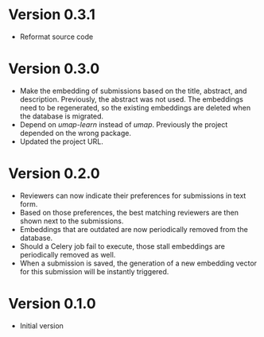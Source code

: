 # Version 0.3.1

* Reformat source code

# Version 0.3.0

* Make the embedding of submissions based on the title, abstract, and description. Previously, the abstract was not used. The embeddings need to be regenerated, so the existing embeddings are deleted when the database is migrated.
* Depend on *umap-learn* instead of *umap*. Previously the project depended on the wrong package.
* Updated the project URL.

# Version 0.2.0

* Reviewers can now indicate their preferences for submissions in text form.
* Based on those preferences, the best matching reviewers are then shown next to the submissions.
* Embeddings that are outdated are now periodically removed from the database.
* Should a Celery job fail to execute, those stall embeddings are periodically removed as well.
* When a submission is saved, the generation of a new embedding vector for this submission will be instantly triggered.

# Version 0.1.0

* Initial version